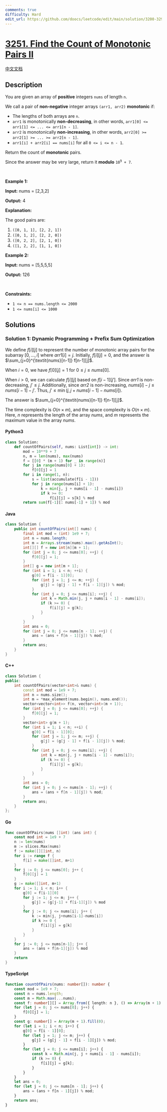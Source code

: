 ```yaml
---
comments: true
difficulty: Hard
edit_url: https://github.com/doocs/leetcode/edit/main/solution/3200-3299/3251.Find%20the%20Count%20of%20Monotonic%20Pairs%20II/README_EN.md
---
```


<!-- problem:start -->

# [3251. Find the Count of Monotonic Pairs II](https://leetcode.com/problems/find-the-count-of-monotonic-pairs-ii)

[中文文档](/solution/3200-3299/3251.Find%20the%20Count%20of%20Monotonic%20Pairs%20II/README.md)

## Description

<!-- description:start -->

<p>You are given an array of <strong>positive</strong> integers <code>nums</code> of length <code>n</code>.</p>

<p>We call a pair of <strong>non-negative</strong> integer arrays <code>(arr1, arr2)</code> <strong>monotonic</strong> if:</p>

<ul>
	<li>The lengths of both arrays are <code>n</code>.</li>
	<li><code>arr1</code> is monotonically <strong>non-decreasing</strong>, in other words, <code>arr1[0] &lt;= arr1[1] &lt;= ... &lt;= arr1[n - 1]</code>.</li>
	<li><code>arr2</code> is monotonically <strong>non-increasing</strong>, in other words, <code>arr2[0] &gt;= arr2[1] &gt;= ... &gt;= arr2[n - 1]</code>.</li>
	<li><code>arr1[i] + arr2[i] == nums[i]</code> for all <code>0 &lt;= i &lt;= n - 1</code>.</li>
</ul>

<p>Return the count of <strong>monotonic</strong> pairs.</p>

<p>Since the answer may be very large, return it <strong>modulo</strong> <code>10<sup>9</sup> + 7</code>.</p>

<p>&nbsp;</p>
<p><strong class="example">Example 1:</strong></p>

<div class="example-block">
<p><strong>Input:</strong> <span class="example-io">nums = [2,3,2]</span></p>

<p><strong>Output:</strong> <span class="example-io">4</span></p>

<p><strong>Explanation:</strong></p>

<p>The good pairs are:</p>

<ol>
	<li><code>([0, 1, 1], [2, 2, 1])</code></li>
	<li><code>([0, 1, 2], [2, 2, 0])</code></li>
	<li><code>([0, 2, 2], [2, 1, 0])</code></li>
	<li><code>([1, 2, 2], [1, 1, 0])</code></li>
</ol>
</div>

<p><strong class="example">Example 2:</strong></p>

<div class="example-block">
<p><strong>Input:</strong> <span class="example-io">nums = [5,5,5,5]</span></p>

<p><strong>Output:</strong> <span class="example-io">126</span></p>
</div>

<p>&nbsp;</p>
<p><strong>Constraints:</strong></p>

<ul>
	<li><code>1 &lt;= n == nums.length &lt;= 2000</code></li>
	<li><code>1 &lt;= nums[i] &lt;= 1000</code></li>
</ul>

<!-- description:end -->

## Solutions

<!-- solution:start -->

### Solution 1: Dynamic Programming + Prefix Sum Optimization

We define $f[i][j]$ to represent the number of monotonic array pairs for the subarray $[0, \ldots, i]$ where $arr1[i] = j$. Initially, $f[i][j] = 0$, and the answer is $\sum_{j=0}^{\textit{nums}[n-1]} f[n-1][j]$.

When $i = 0$, we have $f[0][j] = 1$ for $0 \leq j \leq \textit{nums}[0]$.

When $i > 0$, we can calculate $f[i][j]$ based on $f[i-1][j']$. Since $\textit{arr1}$ is non-decreasing, $j' \leq j$. Additionally, since $\textit{arr2}$ is non-increasing, $\textit{nums}[i] - j \leq \textit{nums}[i - 1] - j'$. Thus, $j' \leq \min(j, j + \textit{nums}[i - 1] - \textit{nums}[i])$.

The answer is $\sum_{j=0}^{\textit{nums}[n-1]} f[n-1][j]$.

The time complexity is $O(n \times m)$, and the space complexity is $O(n \times m)$. Here, $n$ represents the length of the array $\textit{nums}$, and $m$ represents the maximum value in the array $\textit{nums}$.

<!-- tabs:start -->

#### Python3

```python
class Solution:
    def countOfPairs(self, nums: List[int]) -> int:
        mod = 10**9 + 7
        n, m = len(nums), max(nums)
        f = [[0] * (m + 1) for _ in range(n)]
        for j in range(nums[0] + 1):
            f[0][j] = 1
        for i in range(1, n):
            s = list(accumulate(f[i - 1]))
            for j in range(nums[i] + 1):
                k = min(j, j + nums[i - 1] - nums[i])
                if k >= 0:
                    f[i][j] = s[k] % mod
        return sum(f[-1][: nums[-1] + 1]) % mod
```

#### Java

```java
class Solution {
    public int countOfPairs(int[] nums) {
        final int mod = (int) 1e9 + 7;
        int n = nums.length;
        int m = Arrays.stream(nums).max().getAsInt();
        int[][] f = new int[n][m + 1];
        for (int j = 0; j <= nums[0]; ++j) {
            f[0][j] = 1;
        }
        int[] g = new int[m + 1];
        for (int i = 1; i < n; ++i) {
            g[0] = f[i - 1][0];
            for (int j = 1; j <= m; ++j) {
                g[j] = (g[j - 1] + f[i - 1][j]) % mod;
            }
            for (int j = 0; j <= nums[i]; ++j) {
                int k = Math.min(j, j + nums[i - 1] - nums[i]);
                if (k >= 0) {
                    f[i][j] = g[k];
                }
            }
        }
        int ans = 0;
        for (int j = 0; j <= nums[n - 1]; ++j) {
            ans = (ans + f[n - 1][j]) % mod;
        }
        return ans;
    }
}
```

#### C++

```cpp
class Solution {
public:
    int countOfPairs(vector<int>& nums) {
        const int mod = 1e9 + 7;
        int n = nums.size();
        int m = *max_element(nums.begin(), nums.end());
        vector<vector<int>> f(n, vector<int>(m + 1));
        for (int j = 0; j <= nums[0]; ++j) {
            f[0][j] = 1;
        }
        vector<int> g(m + 1);
        for (int i = 1; i < n; ++i) {
            g[0] = f[i - 1][0];
            for (int j = 1; j <= m; ++j) {
                g[j] = (g[j - 1] + f[i - 1][j]) % mod;
            }
            for (int j = 0; j <= nums[i]; ++j) {
                int k = min(j, j + nums[i - 1] - nums[i]);
                if (k >= 0) {
                    f[i][j] = g[k];
                }
            }
        }
        int ans = 0;
        for (int j = 0; j <= nums[n - 1]; ++j) {
            ans = (ans + f[n - 1][j]) % mod;
        }
        return ans;
    }
};
```

#### Go

```go
func countOfPairs(nums []int) (ans int) {
	const mod int = 1e9 + 7
	n := len(nums)
	m := slices.Max(nums)
	f := make([][]int, n)
	for i := range f {
		f[i] = make([]int, m+1)
	}
	for j := 0; j <= nums[0]; j++ {
		f[0][j] = 1
	}
	g := make([]int, m+1)
	for i := 1; i < n; i++ {
		g[0] = f[i-1][0]
		for j := 1; j <= m; j++ {
			g[j] = (g[j-1] + f[i-1][j]) % mod
		}
		for j := 0; j <= nums[i]; j++ {
			k := min(j, j+nums[i-1]-nums[i])
			if k >= 0 {
				f[i][j] = g[k]
			}
		}
	}
	for j := 0; j <= nums[n-1]; j++ {
		ans = (ans + f[n-1][j]) % mod
	}
	return
}
```

#### TypeScript

```ts
function countOfPairs(nums: number[]): number {
    const mod = 1e9 + 7;
    const n = nums.length;
    const m = Math.max(...nums);
    const f: number[][] = Array.from({ length: n }, () => Array(m + 1).fill(0));
    for (let j = 0; j <= nums[0]; j++) {
        f[0][j] = 1;
    }
    const g: number[] = Array(m + 1).fill(0);
    for (let i = 1; i < n; i++) {
        g[0] = f[i - 1][0];
        for (let j = 1; j <= m; j++) {
            g[j] = (g[j - 1] + f[i - 1][j]) % mod;
        }
        for (let j = 0; j <= nums[i]; j++) {
            const k = Math.min(j, j + nums[i - 1] - nums[i]);
            if (k >= 0) {
                f[i][j] = g[k];
            }
        }
    }
    let ans = 0;
    for (let j = 0; j <= nums[n - 1]; j++) {
        ans = (ans + f[n - 1][j]) % mod;
    }
    return ans;
}
```

<!-- tabs:end -->

<!-- solution:end -->

<!-- problem:end -->

